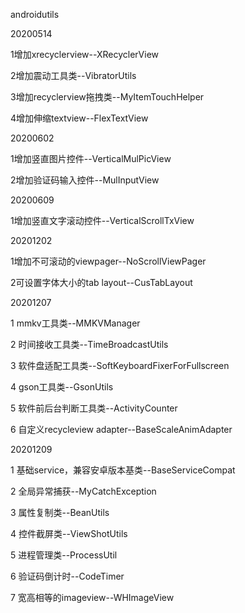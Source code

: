 androidutils

20200514

1增加xrecyclerview--XRecyclerView

2增加震动工具类--VibratorUtils

3增加recyclerview拖拽类--MyItemTouchHelper

4增加伸缩textview--FlexTextView

20200602

1增加竖直图片控件--VerticalMulPicView

2增加验证码输入控件--MulInputView


20200609

1增加竖直文字滚动控件--VerticalScrollTxView


20201202

1增加不可滚动的viewpager--NoScrollViewPager

2可设置字体大小的tab layout--CusTabLayout



20201207

1 mmkv工具类--MMKVManager

2 时间接收工具类--TimeBroadcastUtils

3 软件盘适配工具类--SoftKeyboardFixerForFullscreen

4 gson工具类--GsonUtils

5 软件前后台判断工具类--ActivityCounter

6 自定义recycleview adapter--BaseScaleAnimAdapter


20201209

1 基础service，兼容安卓版本基类--BaseServiceCompat

2 全局异常捕获--MyCatchException

3 属性复制类--BeanUtils

4 控件截屏类--ViewShotUtils

5 进程管理类--ProcessUtil

6 验证码倒计时--CodeTimer

7 宽高相等的imageview--WHImageView


